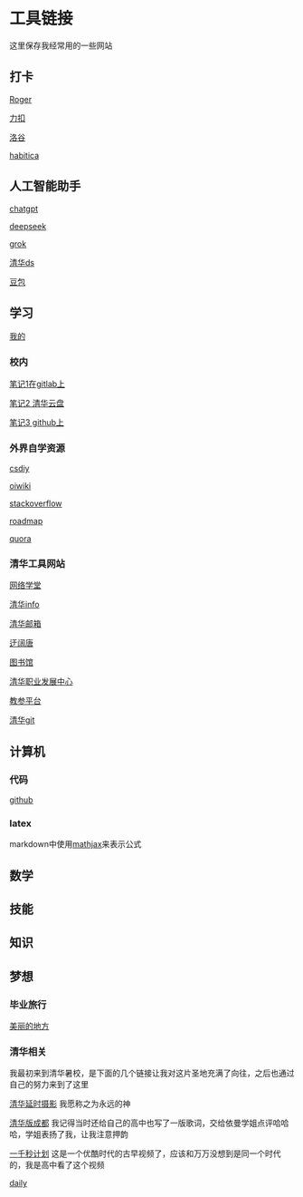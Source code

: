 # 工具链接
这里保存我经常用的一些网站


## 打卡

[Roger](https://www.xiaohongshu.com/user/profile/5bea7b1fc2ae8c00019a43f9?xsec_token=ABcfJAYJDIr7si25rzsug3GVEvp-jk1tSJSrCPnBoJNFA=&xsec_source=pc_note)

[力扣](https://leetcode.cn/)

[洛谷](https://www.luogu.com.cn/training/list)

[habitica](https://habitica.com/)

## 人工智能助手

[chatgpt](https://chatgpt.com/)

[deepseek](https://chat.deepseek.com/)

[grok](https://x.com/i/grok?conversation=1894601280167055518)

[清华ds](https://madmodel.cs.tsinghua.edu.cn/)

[豆包](https://www.doubao.com/chat/234758160244738)


## 学习

[我的](cs/learn.md)

### 校内

[笔记1在gitlab上](https://git.tsinghua.edu.cn/THUanonymous/bypass-thu-cst)

[笔记2 清华云盘](https://cloud.tsinghua.edu.cn/d/38765e42b4f5414ea0d0/?p=%2F&mode=list)

[笔记3 github上](https://github.com/PKUanonym/REKCARC-TSC-UHT)

### 外界自学资源

[csdiy](https://csdiy.wiki/)

[oiwiki](https://oi-wiki.org/)

[stackoverflow](https://stackoverflow.com/)

[roadmap](https://roadmap.sh/?fl=1)

[quora](https://www.quora.com/)


### 清华工具网站
[网络学堂](https://learn.tsinghua.edu.cn/f/wlxt/index/course/student/)

[清华info](https://info2021.tsinghua.edu.cn/f/info/gxfw_fg/common/index)

[清华邮箱](https://mails.tsinghua.edu.cn/coremail/XT/index.jsp?sid=EAGuaeXXdXichLsOLyahhjZvOZAGmTnK#mail.list%7C%7B%22fid%22%3A1%7D)

[迂阔唐](https://pro.yuketang.cn/v2/web/index?date=1714468251844&newWeb=1)

[图书馆](https://lib.tsinghua.edu.cn/)

[清华职业发展中心](https://career.tsinghua.edu.cn/)

[教参平台](https://reserves.lib.tsinghua.edu.cn/)

[清华git](https://git.tsinghua.edu.cn/)




## 计算机

### 代码
[github](https://github.com/dghtucs)


### latex
markdown中使用[mathjax](https://www.mathjax.org/)来表示公式

## 数学




## 技能





## 知识


## 梦想

### 毕业旅行

[美丽的地方](https://www.youtube.com/watch?v=Fz8VQipErGQ)

### 清华相关

我最初来到清华暑校，是下面的几个链接让我对这片圣地充满了向往，之后也通过自己的努力来到了这里

[清华延时摄影](https://www.bilibili.com/video/BV1nf4y1q7Rb/?spm_id_from=333.337.search-card.all.click&vd_source=343ab74b29d0933831a3f91466f79b29)
我愿称之为永远的神

[清华版成都](https://www.bilibili.com/video/BV1zp411Z7ZY/?spm_id_from=333.337.search-card.all.click&vd_source=343ab74b29d0933831a3f91466f79b29)
我记得当时还给自己的高中也写了一版歌词，交给依曼学姐点评哈哈哈，学姐表扬了我，让我注意押韵

[一千秒计划](https://www.bilibili.com/video/BV19t411q7zY/?spm_id_from=333.337.search-card.all.click&vd_source=343ab74b29d0933831a3f91466f79b29)
这是一个优酷时代的古早视频了，应该和万万没想到是同一个时代的，我是高中看了这个视频



[daily](./me/dream/dream.md)

